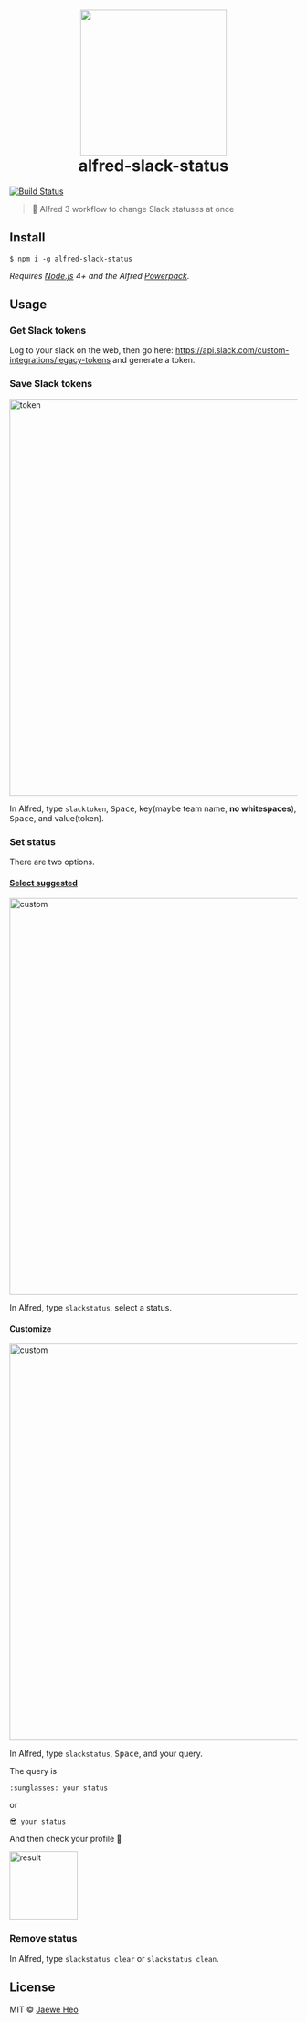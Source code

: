 # <div align="center"><img src="./icon.png" width=256><br>alfred-slack-status</div>

[![Build Status](https://travis-ci.org/importre/alfred-slack-status.svg?branch=master)](https://travis-ci.org/importre/alfred-slack-status)

> :speech_balloon: Alfred 3 workflow to change Slack statuses at once


## Install

```
$ npm i -g alfred-slack-status
```

*Requires [Node.js](https://nodejs.org) 4+ and the Alfred [Powerpack](https://www.alfredapp.com/powerpack/).*


## Usage

### Get Slack tokens

Log to your slack on the web, then go here: https://api.slack.com/custom-integrations/legacy-tokens and generate a token.

### Save Slack tokens

<img src="https://cloud.githubusercontent.com/assets/1744446/25580054/67b07962-2eb8-11e7-84ff-eab135dca671.png" alt="token" width=694>

In Alfred, type `slacktoken`, <kbd>Space</kbd>, key(maybe team name, **no whitespaces**), <kbd>Space</kbd>, and value(token).

### Set status

There are two options.

#### [Select suggested](./statuses.json)

<img src="https://cloud.githubusercontent.com/assets/1744446/25580104/d7577432-2eb8-11e7-8198-80e60fea2595.png" alt="custom" width=694>

In Alfred, type `slackstatus`, select a status.

#### Customize

<img src="https://cloud.githubusercontent.com/assets/1744446/25578941/371a4bb6-2eae-11e7-97d4-e2cd262d8afc.png" alt="custom" width=694>

In Alfred, type `slackstatus`, <kbd>Space</kbd>, and your query.

The query is

```
:sunglasses: your status
```

or

```
😎 your status
```

And then check your profile :tada:

<img src="https://cloud.githubusercontent.com/assets/1744446/25579095/945f5c2a-2eaf-11e7-8db9-a1c211a2c02b.png" alt="result" width=119>

### Remove status

In Alfred, type `slackstatus clear` or `slackstatus clean`.


## License

MIT © [Jaewe Heo](http://importre.com)

